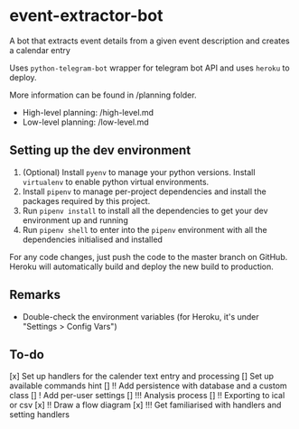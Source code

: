 # event-extractor-bot
A bot that extracts event details from a given event description and creates a calendar entry

Uses ```python-telegram-bot``` wrapper for telegram bot API and uses ```heroku``` to deploy.

More information can be found in /planning folder.
- High-level planning: /high-level.md
- Low-level planning: /low-level.md

## Setting up the dev environment

1. (Optional) Install ```pyenv``` to manage your python versions. Install ```virtualenv``` to enable python virtual environments.
2. Install ```pipenv``` to manage per-project dependencies and install the packages required by this project.
3. Run ```pipenv install``` to install all the dependencies to get your dev environment up and running
4. Run ```pipenv shell``` to enter into the ```pipenv``` environment with all the dependencies initialised and installed

For any code changes, just push the code to the master branch on GitHub. Heroku will automatically build and deploy the new build to production.

## Remarks

* Double-check the environment variables (for Heroku, it's under "Settings > Config Vars")

## To-do

[x] Set up handlers for the calender text entry and processing
[] Set up available commands hint
[] !! Add persistence with database and a custom class
[] ! Add per-user settings
[] !!! Analysis process
[] !! Exporting to ical or csv
[x] !! Draw a flow diagram
[x] !!! Get familiarised with handlers and setting handlers
